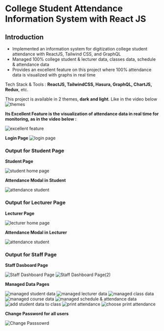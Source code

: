 # College Student Attendance Information System with React JS

## Introduction

- Implemented an information system for digitization college student attendance with ReactJS, Tailwind CSS, and GraphQL
- Managed 100% college student & lecturer data, classes data, schedule & attendance data
- Provides an excellent feature on this project where 100% attendance data is visualized with graphs in real time

Tech Stack & Tools : **ReactJS, TailwindCSS, Hasura, GraphQL, ChartJS, Redux**, etc.

This project is available in 2 themes, **dark and light**. Like in the video below
![themes](https://drive.google.com/uc?export=view&id=1Af1BryOBYMYYrDGo37bKt1HB9VWTZb7y)

**Its Excellent Feature is the visualization of attendance data in real time for monitoring, as in the video below :**

![excellent feature](https://drive.google.com/uc?export=view&id=1Cphhw5Mar6SI_cT6GojP3Ivmi8MJBT9Q)

**Login Page**
![login page](https://drive.google.com/uc?export=view&id=1XCCPvpvdpyf6Ak4tUCCvmdTiZhQwNWOx)

### Output for Student Page

**Student Page**

![student home page](https://drive.google.com/uc?export=view&id=1OC8a0reTO0IFmuK9JpkK3d238JzQA_yO)

**Attendance Modal in Student**

![attendance student](https://drive.google.com/uc?export=view&id=1ykwp9OCyuRTyp88S6-UOmcBURFsmQk63)

### Output for Lecturer Page

**Lecturer Page**

![lecturer home page](https://drive.google.com/uc?export=view&id=18h64Kx5KakZ95mE9STkO4bmX6aSDg9gw)

**Attendance Modal in Lecturer**

![attendance student](https://drive.google.com/uc?export=view&id=1pkBtM6whG_bAQh5ius4tM9BMZYbcWNtv)

### Output for Staff Page

**Staff Dasboard Page**

![Staff Dashboard Page](https://drive.google.com/uc?export=view&id=1SET4M9QJhLbu_kFlpWA4AfCJQZePw-Du)
![Staff Dashboard Page(2)](https://drive.google.com/uc?export=view&id=1R-OntZrP5lA7wT47XAFQP9Kdpyt9xPER)

**Managed Data Pages**

![managed student data](https://drive.google.com/uc?export=view&id=1z4zjZvhsPuhVYg72yQVVcj19Qk_bKyW6)
![managed lecturer data](https://drive.google.com/uc?export=view&id=1dVJNky6OHfO5jVctT39cFjcHtlbc474A)
![managed class data](https://drive.google.com/uc?export=view&id=1b-GW5ZYx1FH9Ckv5zbxiwO27PyZDc4Vq)
![managed course data](https://drive.google.com/uc?export=view&id=1g-_tLocHZSbODzH3yLw6F5STrE-QxZPz)
![managed schedule & attendance data](https://drive.google.com/uc?export=view&id=1QiL3Sfkffb-MWdRMKueV3_K3lgaZ9EGZ)
![add student data to class](https://drive.google.com/uc?export=view&id=1RsduOdEhG2I5VTvj4Q2i5IRzH0VIvvpx)
![print attendance](https://drive.google.com/uc?export=view&id=1gN1vkgU0wcgoWLNNxTK5Ys-56FI5QXuG)
![choose print attendance](https://drive.google.com/uc?export=view&id=12z6V2xKNoZq3qSi4AY6bMxKDmnYnxeNo)

**Change Password for all users**

![Change Passsowrd](https://drive.google.com/uc?export=view&id=1_BLqM6S-eJn8hI6lBvF7Ac3j5ABtnhmU)
